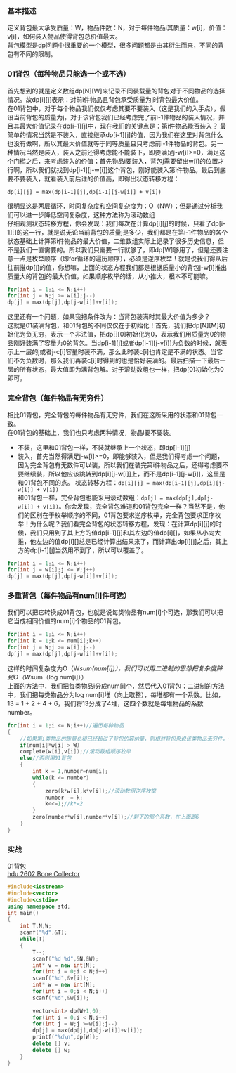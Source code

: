 ### 基本描述
定义背包最大承受质量：W，物品件数：N，对于每件物品i其质量：w[i]，价值：v[i]，如何装入物品使得背包总价值最大。<br>
背包模型是dp问题中很重要的一个模型，很多问题都是由其衍生而来，不同的背包有不同的限制。

### 01背包（每种物品只能选一个或不选）

首先想到的就是定义数组dp[N][W]来记录不同装载量的背包对于不同物品的选择情况。故dp[i][j]表示：对前i件物品且背包承受质量为j时背包最大价值。<br>
在01背包中，对于每个物品我们仅仅考虑其要不要装入（这是我们的入手点），假设当前背包的质量为j，对于该背包我们已经考虑完了前i-1件物品的装入情况，并且其最大价值记录在dp[i-1][j]中，现在我们的关键点是：第i件物品能否装入？ 最简单的情况当然是不装入，直接继承dp[i-1][j]的值，因为我们在这里对背包什么也没有做啊，所以其最大价值就等于同等质量且只考虑前i-1件物品的背包。另一种情况当然是装入，装入之前还得考虑能不能装下，即要满足j-w[i]>=0，满足这个门槛之后，来考虑装入的价值；首先物品i要装入，背包j需要留出w[i]的位置才行啊，所以我们就找到dp[i-1][j-w[i]]这个背包，刚好能装入第i件物品。最后到底要不要装入，就看装入前后谁的价值高，即得出状态转移方程：

`dp[i][j] = max(dp[i-1][j],dp[i-1][j-w[i]] + v[i])` <br>

很明显这是两层循环，时间复杂度和空间复杂度为：O（NW）；但是通过分析我们可以进一步降低空间复杂度，这种方法称为滚动数组<br>
仔细观测状态转移方程，你会发现：我们每次在计算dp[i][j]的时候，只看了dp[i-1][]的这一行，就是说无论当前背包的质量j是多少，我们都是在第i-1件物品的各个状态基础上计算第i件物品的最大价值，二维数组实际上记录了很多历史信息，但不是我们一直需要的。所以我们只需要一行就够了，即dp[W]够用了，但是还要注意一点是枚举顺序（即for循环的遍历顺序），必须是逆序枚举！就是说我们得从后往前推dp[j]的值，你想嘛，上面的状态方程我们都是根据质量小的背包j-w[i]推出质量大的背包j的最大价值，如果顺序枚举的话，从小推大，根本不可能嘛。<br>

```cpp
for(int i = 1;i <= N;i++)
for(int j = W;j >= w[i];j--)
dp[j] = max(dp[j],dp[j-w[i]]+v[i]);
```
这里还有一个问题，如果我把条件改为：当背包装满时其最大价值为多少？<br>
这就是01装满背包，和01背包的不同仅仅在于初始化！首先，我们把dp[N][M]初始化为负无穷，表示一个非法值，把dp[][0]初始化为0，表示我们用质量为0的物品刚好装满了容量为0的背包。当dp[i-1][j]或者dp[i-1][j-v[i]]为负数的时候，就表示上一层的j或者j-c[i]容量时装不满，那么此时装c[i]也肯定是不满的状态。当它们不为负数时，那么我们再装c[i]时得到的也是恰好装满的。最后扫描一下最后一层的所有状态，最大值即为满背包解。对于滚动数组也一样，把dp[0]初始化为0即可。<br>

### 完全背包（每件物品有无穷件）

相比01背包，完全背包的每件物品有无穷件，我们在这所采用的状态和01背包一致。<br>
在01背包的基础上，我们也只考虑两种情况，物品i要不要装。
* 不装，这里和01背包一样，不装就继承上一个状态，即dp[i-1][j]
* 装入，首先当然得满足j-w[i]>=0，即能够装入，但是我们得考虑一个问题，因为完全背包有无数件可以装，所以我们在装完第i件物品之后，还得考虑要不要继续装，所以他应该跳转到dp[i][j-w[i]]上，而不是dp[i-1][j-w[i]]，这里是和01背包不同的点。
状态转移方程：`dp[i][j] = max(dp[i-1][j],dp[i][j-w[i]] + v[i])`<br>
和01背包一样，完全背包也能采用滚动数组：`dp[j] = max(dp[j],dp[j-w[i]] + v[i])`。你会发现，完全背包难道和01背包完全一样？当然不是，他们的区别在于枚举顺序的不同，01背包要求逆序枚举，完全背包要求正序枚举！为什么呢？我们看完全背包的状态转移方程，发现：在计算dp[i][j]的时候，我们只用到了其上方的值dp[i-1][j]和其左边的值dp[i][]，如果从小向大推，他左边的值dp[i][]总是已经计算出结果来了，而计算出dp[i][j]之后，其上方的dp[i-1][j]当然用不到了，所以可以覆盖了。

```cpp
for(int i = 1;i <= N;i++)
for(int j = w[i];j <= W;j++)
dp[j] = max(dp[j],dp[j-w[i]]+v[i]);
```

### 多重背包（每件物品有num[i]件可选）
我们可以把它转换成01背包，也就是说每类物品有num[i]个可选，那我们可以把它当成相同价值的num[i]个物品的01背包。
```cpp
for(int i = 1;i <= N;i++)
for(int k = 1;k <= num[i];k++)
for(int j = W;j >= w[i];j--)
dp[j] = max(dp[j],dp[j-w[i]]+v[i]);
```
这样的时间复杂度为O（W*sum(num[i])），我们可以用二进制的思想把复杂度降到O（W*sum（log num[i]））<br>
上面的方法中，我们把每类物品i分成num[i]个，然后代入01背包；二进制的方法中，我们把每类物品分为log num[i]堆（向上取整），每堆都有一个系数。比如，13 = 1 + 2 + 4 + 6，我们将13分成了4堆，这四个数就是每堆物品的系数number。
```cpp
for(int i = 1;i <= N;i++)//遍历每种物品 
{
	//如果第i类物品的质量总和已经超过了背包的容纳量，则相对背包来说该类物品无穷件，使用完全背包
	if(num[i]*w[i] > W) 
	complete(w[i],v[i]);//滚动数组顺序枚举
	else//否则用01背包
	{
		int k = 1,number=num[i];
		while(k <= number)
		{
			zero(k*w[i],k*v[i]);//滚动数组逆序枚举
			number -= k;
			k<<=1;//k*=2
		}
		zero(number*w[i],number*v[i]);//剩下的那个系数，在上面即6
	}
}
```

### 实战
01背包<br>
[hdu 2602 Bone Collector](http://acm.hdu.edu.cn/showproblem.php?pid=2602)
```cpp
#include<iostream>
#include<vector>
#include<cstdio>
using namespace std;
int main()
{
	int T,N,W;
	scanf("%d",&T);
	while(T)
	{
		T--;
		scanf("%d %d",&N,&W);
		int* v = new int[N];
		for(int i = 0;i < N;i++)
		scanf("%d",&v[i]);
		int* w = new int[N];
		for(int i = 0;i < N;i++)
		scanf("%d",&w[i]);
		
		vector<int> dp(W+1,0);
		for(int i = 0;i < N;i++)
		for(int j = W;j >=w[i];j--)
		dp[j] = max(dp[j],dp[j-w[i]]+v[i]);
		printf("%d\n",dp[W]);
		delete [] v;
		delete [] w;
	}
}
```







